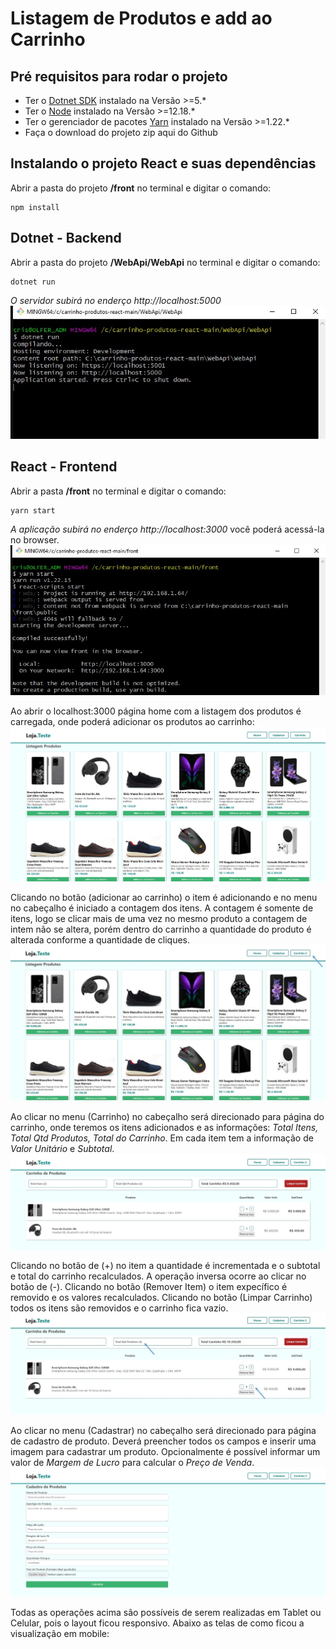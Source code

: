 # Listagem de Produtos e add ao Carrinho

## Pré requisitos para rodar o projeto

* Ter o [Dotnet SDK](https://dotnet.microsoft.com/download) instalado na Versão >=5.*
* Ter o [Node](https://nodejs.org/en/download/) instalado na Versão >=12.18.*
* Ter o gerenciador de pacotes [Yarn](https://classic.yarnpkg.com/en/docs/install#windows-stable) instalado na Versão >=1.22.*
* Faça o download do projeto zip aqui do Github


## Instalando o projeto React e suas dependências

Abrir a pasta do projeto **/front** no terminal e digitar o comando:
```
npm install
```

## Dotnet - Backend

Abrir a pasta do projeto **/WebApi/WebApi** no terminal e digitar o comando:
```
dotnet run
```

*O servidor subirá no enderço http://localhost:5000*
![terminal dotnet](https://github.com/cristianoof/carrinho-produtos-react/blob/main/_imgs-do-projeto/terminal-dotnet.jpg?raw=true)


## React - Frontend

Abrir a pasta **/front** no terminal e digitar o comando:
```
yarn start
```

*A aplicação subirá no enderço http://localhost:3000* você poderá acessá-la no browser.
![terminal yarn](https://github.com/cristianoof/carrinho-produtos-react/blob/main/_imgs-do-projeto/terminal-yarn.jpg?raw=true)

Ao abrir o localhost:3000 página home com a listagem dos produtos é carregada, onde poderá adicionar os produtos ao carrinho:
![Pg Home](https://github.com/cristianoof/carrinho-produtos-react/blob/main/_imgs-do-projeto/home.jpg?raw=true)


Clicando no botão (adicionar ao carrinho) o item é adicionando e no menu no cabeçalho é iniciado a contagem dos itens. A contagem é somente de itens, logo se clicar mais de uma vez no mesmo produto a contagem de intem não se altera, porém dentro do carrinho a quantidade do produto é alterada conforme a quantidade de cliques.
![Pg Home add produto](https://github.com/cristianoof/carrinho-produtos-react/blob/main/_imgs-do-projeto/home-add-item.jpg?raw=true)


Ao clicar no menu (Carrinho) no cabeçalho será direcionado para página do carrinho, onde teremos os itens adicionados e as informações: *Total Itens, Total Qtd Produtos, Total do Carrinho*. Em cada item tem a informação de *Valor Unitário* e *Subtotal*.
![pg carrinho](https://github.com/cristianoof/carrinho-produtos-react/blob/main/_imgs-do-projeto/carrinho.jpg?raw=true)


Clicando no botão de (+) no item a quantidade é incrementada e o subtotal e total do carrinho recalculados. A operação inversa ocorre ao clicar no botão de (-).
Clicando no botão (Remover Item) o item expecífico é removido e os valores recalculados. Clicando no botão (Limpar Carrinho) todos os itens são removidos e o carrinho fica vazio.
![pg carrinho add](https://github.com/cristianoof/carrinho-produtos-react/blob/main/_imgs-do-projeto/carrinho-add-produtos.jpg?raw=true)


Ao clicar no menu (Cadastrar) no cabeçalho será direcionado para página de cadastro de produto. Deverá preencher todos os campos e inserir uma imagem para cadastrar um produto.
Opcionalmente é possível informar um valor de *Margem de Lucro* para calcular o *Preço de Venda*.
![cadastro produto](https://github.com/cristianoof/carrinho-produtos-react/blob/main/_imgs-do-projeto/cadastro-produtos.jpg?raw=true)


Todas as operações acima são possíveis de serem realizadas em Tablet ou Celular, pois o layout ficou responsivo. Abaixo as telas de como ficou a visualização em mobile:
